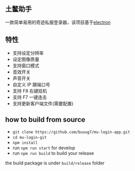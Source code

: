 ## 土鳖助手

一款简单易用的奇迹私服登录器，该项目基于[electron](https://github.com/electron/electron)

## 特性

- 支持设定分辨率
- 设定图像质量
- 支持窗口模式
- 音效开关
- 声音开关
- 自定义 IP 跟端口号
- 支持 F8 右键挂机
- 支持 F7 一键连击
- 支持更新客户端文件(需要配置)

## how to build from source

- `git clone https://github.com/buuug7/mu-login-app.git`
- `cd mu-login-git`
- `npm install`
- run `npm run start` for develop
- run `npm run build` to build your release

the build package is under `build/release` folder
